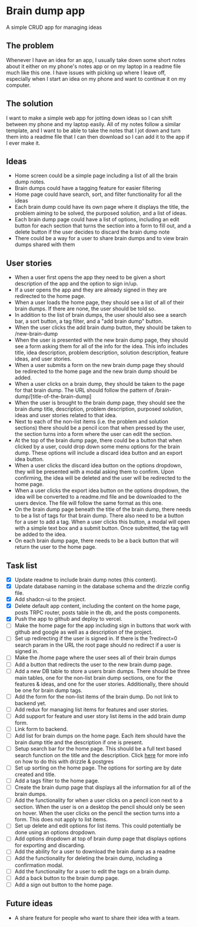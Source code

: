# Brain dump app

A simple CRUD app for managing ideas

## The problem
Whenever I have an idea for an app, I usually take down some short notes about it either on my phone's notes app or on my laptop in a readme file much like this one. I have issues with picking up where I leave off, especially when I start an idea on my phone and want to continue it on my computer.

## The solution
I want to make a simple web app for jotting down ideas so I can shift between my phone and my laptop easily. All of my notes follow a similar template, and I want to be able to take the notes that I jot down and turn them into a readme file that I can then download so I can add it to the app if I ever make it.

## Ideas
- Home screen could be a simple page including a list of all the brain dump notes.
- Brain dumps could have a tagging feature for easier filtering
- Home page could have search, sort, and filter functionality for all the ideas
- Each brain dump could have its own page where it displays the title, the problem aiming to be solved, the purposed solution, and a list of ideas.
- Each brain dump page could have a list of options, including an edit button for each section that turns the section into a form to fill out, and a delete button if the user decides to discard the brain dump note
- There could be a way for a user to share brain dumps and to view brain dumps shared with them

## User stories
- When a user first opens the app they need to be given a short description of the app and the option to sign in/up.
- If a user opens the app and they are already signed in they are redirected to the home page.
- When a user loads the home page, they should see a list of all of their brain dumps. If there are none, the user should be told so.
- In addition to the list of brain dumps, the user should also see a search bar, a sort button, a tag filter, and a "add brain dump" button.
- When the user clicks the add brain dump button, they should be taken to /new-brain-dump
- When the user is presented with the new brain dump page, they should see a form asking them for all of the info for the idea. This info includes title, idea description, problem description, solution description, feature ideas, and user stories.
- When a user submits a form on the new brain dump page they should be redirected to the home page and the new brain dump should be added.
- When a user clicks on a brain dump, they should be taken to the page for that brain dump. The URL should follow the pattern of /brain-dump/[title-of-the-brain-dump]
- When the user is brought to the brain dump page, they should see the brain dump title, description, problem description, purposed solution, ideas and user stories related to that idea.
- Next to each of the non-list items (i.e. the problem and solution sections) there should be a pencil icon that when pressed by the user, the section turns into a form where the user can edit the section.
- At the top of the brain dump page, there could be a button that when clicked by a user, could drop down some menu options for the brain dump. These options will include a discard idea button and an export idea button.
- When a user clicks the discard idea button on the options dropdown, they will be presented with a modal asking them to confirm. Upon confirming, the idea will be deleted and the user will be redirected to the home page.
- When a user clicks the export idea button on the options dropdown, the idea will be converted to a readme.md file and be downloaded to the users device. The file will follow the same format as this one.
- On the brain dump page beneath the title of the brain dump, there needs to be a list of tags for that brain dump. There also need to be a button for a user to add a tag. When a user clicks this button, a modal will open with a simple text box and a submit button. Once submitted, the tag will be added to the idea.
- On each brain dump page, there needs to be a back button that will return the user to the home page.

## Task list
- [x] Update readme to include brain dump notes (this content).
- [x] Update database naming in the database schema and the drizzle config file.
- [x] Add shadcn-ui to the project.
- [x] Delete default app content, including the content on the home page, posts TRPC router, posts table in the db, and the posts components.
- [x] Push the app to github and deploy to vercel.
- [ ] Make the home page for the app including sign in buttons that work with github and google as well as a description of the project.
- [ ] Set up redirecting if the user is signed in. If there is the ?redirect=0 search param in the URL the root page should no redirect if a user is signed in.
- [ ] Make the /home page where the user sees all of their brain dumps
- [ ] Add a button that redirects the user to the new brain dump page.
- [ ] Add a new DB table to store a users brain dumps. There should be three main tables, one for the non-list brain dump sections, one for the features & ideas, and one for the user stories. Additionally, there should be one for brain dump tags.
- [ ] Add the form for the non-list items of the brain dump. Do not link to backend yet.
- [ ] Add redux for managing list items for features and user stories.
- [ ] Add support for feature and user story list items in the add brain dump form.
- [ ] Link form to backend.
- [ ] Add list for brain dumps on the home page. Each item should have the brain dump title and the description if one is present.
- [ ] Setup search bar for the home page. This should be a full text based search function on the title and the description. Click [here](https://orm.drizzle.team/learn/guides/postgresql-full-text-search) for more info on how to do this with drizzle & postgres 
- [ ] Set up sorting on the home page. The options for sorting are by date created and title.
- [ ] Add a tags filter to the home page.
- [ ] Create the brain dump page that displays all the information for all of the brain dumps.
- [ ] Add the functionality for when a user clicks on a pencil icon next to a section. When the user is on a desktop the pencil should only be seen on hover. When the user clicks on the pencil the section turns into a form. This does not apply to list items.
- [ ] Set up delete and edit options for list items. This could potentially be done using an options dropdown.
- [ ] Add options dropdown at top of brain dump page that displays options for exporting and discarding.
- [ ] Add the ability for a user to download the brain dump as a readme
- [ ] Add the functionality for deleting the brain dump, including a confirmation modal.
- [ ] Add the functionality for a user to edit the tags on a brain dump.
- [ ] Add a back button to the brain dump page.
- [ ] Add a sign out button to the home page.

## Future ideas
 - A share feature for people who want to share their idea with a team.